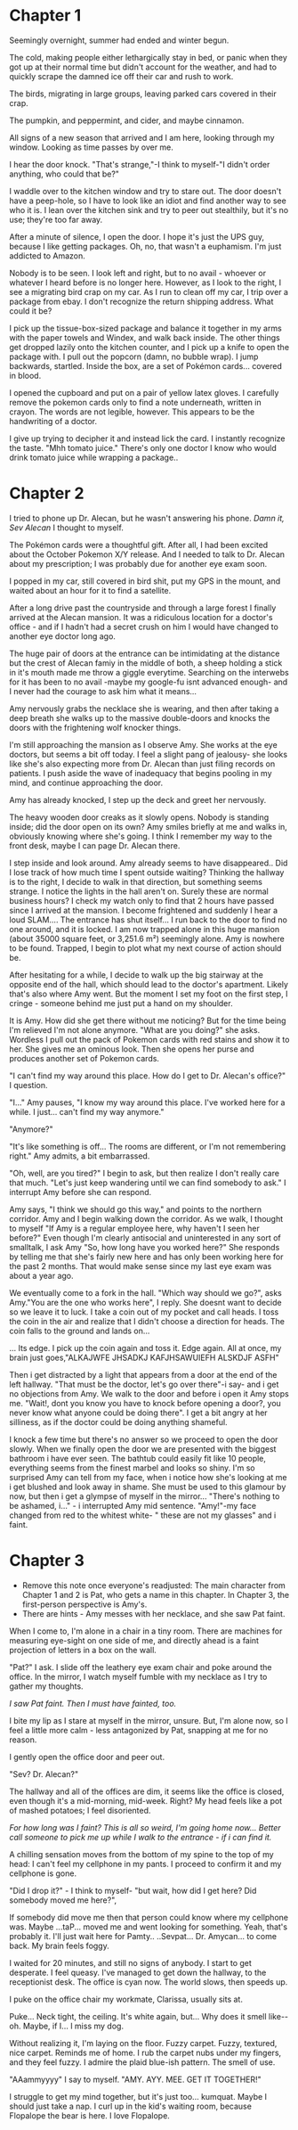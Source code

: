 # Chapter 1

Seemingly overnight, summer had ended and winter begun.  

The cold, making people either lethargically stay in bed, or panic when they got up at their normal time but didn't account for the weather, and had to quickly scrape the damned ice off their car and rush to work.

The birds, migrating in large groups, leaving parked cars covered in their crap.

The pumpkin, and peppermint, and cider, and maybe cinnamon. 

All signs of a new season that arrived and I am here, looking through my window. 
Looking as time passes by over me.

I hear the door knock. "That's strange,"-I think to myself-"I didn't order anything, who could that be?"

I waddle over to the kitchen window and try to stare out. The door doesn't have a peep-hole, so I have to look like an idiot and find another way to see who it is. I lean over the kitchen sink and try to peer out stealthily, but it's no use; they're too far away.

After a minute of silence, I open the door. I hope it's just the UPS guy, because I like getting packages. Oh, no, that wasn't a euphamism. I'm just addicted to Amazon.

Nobody is to be seen. I look left and right, but to no avail - whoever or whatever I heard before is no longer here. However, as I look to the right, I see a migrating bird crap on my car. As I run to clean off my car, I trip over a package from ebay. I don't recognize the return shipping address. What could it be?

I pick up the tissue-box-sized package and balance it together in my arms with the paper towels and Windex, and walk back inside.  The other things get dropped lazily onto the kitchen counter, and I pick up a knife to open the package with. I pull out the popcorn (damn, no bubble wrap). I jump backwards, startled. Inside the box, are a set of Pokémon cards... covered in blood.

I opened the cupboard and put on a pair of yellow latex gloves. I carefully remove the pokemon cards only to find a note underneath, written in crayon. The words are not legible, however. This appears to be the handwriting of a doctor.

I give up trying to decipher it and instead lick the card. I instantly recognize the taste. "Mhh tomato juice." There's only one doctor I know who would drink tomato juice while wrapping a package..

# Chapter 2

I tried to phone up Dr. Alecan, but he wasn't answering his phone. *Damn it, Sev Alecan* I thought to myself.

The Pokémon cards were a thoughtful gift. After all, I had been excited about the October Pokemon X/Y release. And I needed to talk to Dr. Alecan about my prescription; I was probably due for another eye exam soon.

I popped in my car, still covered in bird shit, put my GPS in the mount, and waited about an hour for it to find a satellite.

After a long drive past the countryside and through a large forest I finally arrived at the Alecan mansion. It was a ridiculous location for a doctor's office - and if I hadn't had a secret crush on him I would have changed to another eye doctor long ago.

The huge pair of doors at the entrance can be intimidating at the distance but the crest of Alecan famiy in the middle of both, a sheep holding a stick in it's mouth made me throw a giggle everytime.
Searching on the interwebs for it has been to no avail -maybe my google-fu isnt advanced enough- and I never had the courage to ask him what it means...

Amy nervously grabs the necklace she is wearing, and then after taking a deep breath she walks up to the massive double-doors and knocks the doors with the frightening wolf knocker things.

I'm still approaching the mansion as I observe Amy.  She works at the eye doctors, but seems a bit off today. I feel a slight pang of jealousy- she looks like she's also expecting more from Dr. Alecan than just filing records on patients. I push aside the wave of inadequacy that begins pooling in my mind, and continue approaching the door.

Amy has already knocked, I step up the deck and greet her nervously. 

The heavy wooden door creaks as it slowly opens. Nobody is standing inside; did the door open on its own?  Amy smiles briefly at me and walks in, obviously knowing where she's going. I think I remember my way to the front desk, maybe I can page Dr. Alecan there.

I step inside and look around. Amy already seems to have disappeared.. Did I lose track of how much time I spent outside waiting? Thinking the hallway is to the right, I decide to walk in that direction, but something seems strange.  I notice the lights in the hall aren't on. Surely these are normal business hours? I check my watch only to find that 2 hours have passed since I arrived at the mansion. I become frightened and suddenly I hear a loud SLAM.... The entrance has shut itself... I run back to the door to find no one around, and it is locked. I am now trapped alone in this huge mansion (about 35000 square feet, or 3,251.6 m²) seemingly alone. Amy is nowhere to be found. Trapped, I begin to plot what my next course of action should be.

After hesitating for a while, I decide to walk up the big stairway at the opposite end of the hall, which should lead to the doctor's apartment. Likely that's also where Amy went. But the moment I set my foot on the first step, I cringe - someone behind me just put a hand on my shoulder.

It is Amy. How did she get there without me noticing? But for the time being I'm relieved I'm not alone anymore. "What are you doing?" she asks. Wordless I pull out the pack of Pokemon cards with red stains and show it to her. She gives me an ominous look. Then she opens her purse and produces another set of Pokemon cards.


"I can't find my way around this place. How do I get to Dr. Alecan's office?" I question.

"I..." Amy pauses, "I know my way around this place. I've worked here for a while. I just... can't find my way anymore."

"Anymore?"

"It's like something is off... The rooms are different, or I'm not remembering right." Amy admits, a bit embarrassed.

"Oh, well, are you tired?" I begin to ask, but then realize I don't really care that much. "Let's just keep wandering until we can find somebody to ask." I interrupt Amy before she can respond.

Amy says, "I think we should go this way," and points to the northern corridor. Amy and I begin walking down the corridor. As we walk, I thought to myself "If Amy is a regular employee here, why haven't I seen her before?" Even though I'm clearly antisocial and uninterested in any sort of smalltalk, I ask Amy "So, how long have you worked here?" She responds by telling me that she's fairly new here and has only been working here for the past 2 months. That would make sense since my last eye exam was about a year ago.

We eventually come to a fork in the hall. "Which way should we go?", asks Amy."You are the one who works here", I reply. She doesnt want to decide so we leave it to luck. I take a coin out of my pocket and call heads. I toss the coin in the air and realize that I didn't choose a direction for heads. The coin falls to the ground and lands on...

... Its edge.  I pick up the coin again and toss it. Edge again. All at once, my brain just goes,"ALKAJWFE JHSADKJ KAFJHSAWUIEFH ALSKDJF ASFH"

Then i get distracted by a light that appears from a door at the end of the left hallway. "That must be the doctor, let's go over there"-i say- and i get no objections from Amy. We walk to the door and before i open it Amy stops me. "Wait!, dont you know you have to knock before opening a door?, you never know what anyone could be doing there". I get a bit angry at her silliness, as if the doctor could be doing anything shameful. 

I knock a few time but there's no answer so we proceed to open the door slowly. When we finally open the door we are presented with the biggest bathroom i have ever seen. The bathtub could easily fit like 10 people, everything seems from the finest marbel and looks so shiny. I'm so surprised Amy can tell from my face, when i notice how she's looking at me i get blushed and look away in shame. She must be used to this glamour by now, but then i get a glympse of myself in the mirror... "There's nothing to be ashamed, i..." - i interrupted Amy mid sentence. "Amy!"-my face changed from red to the whitest white- " these are not my glasses" and i faint.


# Chapter 3

* Remove this note once everyone's readjusted: The main character from Chapter 1 and 2 is Pat, who gets a name in this chapter. In Chapter 3, the first-person perspective is Amy's.
* There are hints - Amy messes with her necklace, and she saw Pat faint.

When I come to, I'm alone in a chair in a tiny room. There are machines for measuring eye-sight on one side of me, and directly ahead is a faint projection of letters in a box on the wall.

"Pat?" I ask. I slide off the leathery eye exam chair and poke around the office.  In the mirror, I watch myself fumble with my necklace as I try to gather my thoughts.

*I saw Pat faint. Then I must have fainted, too.*

I bite my lip as I stare at myself in the mirror, unsure. But, I'm alone now, so I feel a little more calm - less antagonized by Pat, snapping at me for no reason.

I gently open the office door and peer out.

"Sev? Dr. Alecan?"

The hallway and all of the offices are dim, it seems like the office is closed, even though it's a mid-morning, mid-week.  Right? My head feels like a pot of mashed potatoes; I feel disoriented. 

*For how long was I faint? This is all so weird, I'm going home now... Better call someone to pick me up while I walk to the entrance - if i can find it.* 

A chilling sensation moves from the bottom of my spine to the top of my head: I can't feel my cellphone in my pants. I proceed to confirm it and my cellphone is gone. 

"Did I drop it?" - I think to myself- "but wait, how did I get here? Did somebody moved me here?", 

If somebody did move me then that person could know where my cellphone was. Maybe ...taP... moved me and went looking for something. Yeah, that's probably it. I'll just wait here for Pamty.. ..Sevpat... Dr. Amycan... to come back. My brain feels foggy.

I waited for 20 minutes, and still no signs of anybody. I start to get desperate.  I feel queasy. I've managed to get down the hallway, to the receptionist desk. The office is cyan now. The world slows, then speeds up.

I puke on the office chair my workmate, Clarissa, usually sits at.

Puke... Neck tight, the ceiling. It's white again, but... Why does it smell like-- oh. Maybe, if I... I miss my dog.

Without realizing it, I'm laying on the floor.  Fuzzy carpet. Fuzzy, textured, nice carpet. Reminds me of home. I rub the carpet nubs under my fingers, and they feel fuzzy. I admire the plaid blue-ish pattern. The smell of use.

"AAammyyyy" I say to myself. "AMY. AYY. MEE. GET IT TOGETHER!"
 
I struggle to get my mind together, but it's just too... kumquat.  Maybe I should just take a nap.  I curl up in the kid's waiting room, because Flopalope the bear is here. I love Flopalope.
